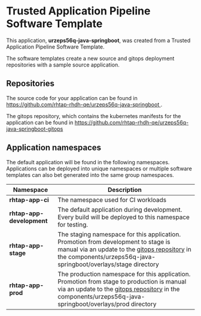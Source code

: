 # Trusted Application Pipeline Software Template

This application, **urzeps56q-java-springboot**, was created from a Trusted Application Pipeline Software Template.

The software templates create a new source and gitops deployment repositories with a sample source application. 

## Repositories

The source code for your application can be found in [https://github.com/rhtap-rhdh-qe/urzeps56q-java-springboot ](https://github.com/rhtap-rhdh-qe/urzeps56q-java-springboot ).
 
The gitops repository, which contains the kubernetes manifests for the application can be found in 
[https://github.com/rhtap-rhdh-qe/urzeps56q-java-springboot-gitops ](https://github.com/rhtap-rhdh-qe/urzeps56q-java-springboot-gitops ) 

## Application namespaces 

The default application will be found in the following namespaces. Applications can be deployed into unique namespaces or multiple software templates can also bet generated into the same group namespaces.  

|  Namespace   |  Description   |  
| -------- | -------- |
| **rhtap-app-ci** | The namespace used for CI workloads |
| **rhtap-app-development** | The default application during development. Every build will be deployed to this namespace for testing. |
| **rhtap-app-stage** | The staging namespace for this application. Promotion from development to stage is manual via an update to the [gitops repository](https://github.com/rhtap-rhdh-qe/urzeps56q-java-springboot-gitops ) in the components/urzeps56q-java-springboot/overlays/stage directory |
| **rhtap-app-prod** | The production namespace for this application. Promotion from stage to production is manual via an update to the [gitops repository](https://github.com/rhtap-rhdh-qe/urzeps56q-java-springboot-gitops ) in the components/urzeps56q-java-springboot/overlays/prod directory |